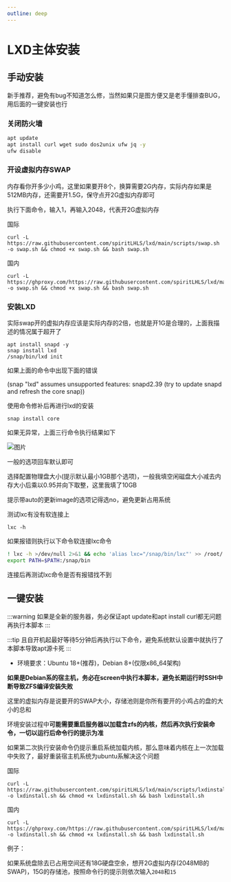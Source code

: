 ```yaml
---
outline: deep
---
```


# LXD主体安装

## 手动安装

新手推荐，避免有bug不知道怎么修，当然如果只是图方便又是老手懂排查BUG，用后面的一键安装也行

### 关闭防火墙

```bash
apt update
apt install curl wget sudo dos2unix ufw jq -y
ufw disable
```

### 开设虚拟内存SWAP

内存看你开多少小鸡，这里如果要开8个，换算需要2G内存，实际内存如果是512MB内存，还需要开1.5G，保守点开2G虚拟内存即可

执行下面命令，输入1，再输入2048，代表开2G虚拟内存

国际

```shell
curl -L https://raw.githubusercontent.com/spiritLHLS/lxd/main/scripts/swap.sh -o swap.sh && chmod +x swap.sh && bash swap.sh
```

国内

```shell
curl -L https://ghproxy.com/https://raw.githubusercontent.com/spiritLHLS/lxd/main/scripts/swap.sh -o swap.sh && chmod +x swap.sh && bash swap.sh
```

### 安装LXD

实际swap开的虚拟内存应该是实际内存的2倍，也就是开1G是合理的，上面我描述的情况属于超开了

```
apt install snapd -y
snap install lxd
/snap/bin/lxd init
```

如果上面的命令中出现下面的错误

(snap "lxd" assumes unsupported features: snapd2.39 (try to update snapd and refresh the core snap))

使用命令修补后再进行lxd的安装

```
snap install core
```

如果无异常，上面三行命令执行结果如下

![图片](https://user-images.githubusercontent.com/103393591/233270028-5a43d0f7-45f5-4175-969e-d4d182cb877a.png)

一般的选项回车默认即可

选择配置物理盘大小(提示默认最小1GB那个选项)，一般我填空闲磁盘大小减去内存大小后乘以0.95并向下取整，这里我填了10GB

提示带auto的更新image的选项记得选no，避免更新占用系统

测试lxc有没有软连接上

```
lxc -h
```

如果报错则执行以下命令软连接lxc命令

```bash
! lxc -h >/dev/null 2>&1 && echo 'alias lxc="/snap/bin/lxc"' >> /root/.bashrc && source /root/.bashrc
export PATH=$PATH:/snap/bin
```

连接后再测试lxc命令是否有报错找不到

## 一键安装

:::warning
如果是全新的服务器，务必保证apt update和apt install curl都无问题再执行本脚本
:::

:::tip
且自开机起最好等待5分钟后再执行以下命令，避免系统默认设置中就执行了本脚本导致apt源卡死
:::

- 环境要求：Ubuntu 18+(推荐)，Debian 8+(仅限x86_64架构)

**如果是Debian系的宿主机，务必在screen中执行本脚本，避免长期运行时SSH中断导致ZFS编译安装失败**

这里的虚拟内存是说要开的SWAP大小，存储池则是你所有要开的小鸡占的盘的大小的总和

环境安装过程中**可能需要重启服务器以加载含zfs的内核，然后再次执行安装命令，一切以运行后命令行的提示为准**

如果第二次执行安装命令仍提示重启系统加载内核，那么意味着内核在上一次加载中失败了，最好重装宿主机系统为ubuntu系解决这个问题

国际

```shell
curl -L https://raw.githubusercontent.com/spiritLHLS/lxd/main/scripts/lxdinstall.sh -o lxdinstall.sh && chmod +x lxdinstall.sh && bash lxdinstall.sh
```

国内

```shell
curl -L https://ghproxy.com/https://raw.githubusercontent.com/spiritLHLS/lxd/main/scripts/lxdinstall.sh -o lxdinstall.sh && chmod +x lxdinstall.sh && bash lxdinstall.sh
```

例子：

如果系统盘除去已占用空间还有18G硬盘空余，想开2G虚拟内存(2048MB的SWAP)，15G的存储池，按照命令行的提示则依次输入```2048```和```15```
